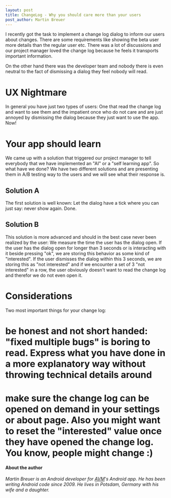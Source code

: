 ```yaml
---
layout: post
title: ChangeLog - Why you should care more than your users
post_author: Martin Breuer
---
```


I recently got the task to implement a change log dialog to inform our users about changes. There are some requirements like showing the beta user more details than the regular user etc. There was a lot of discussions and our project manager loved the change log because he feels it transports important information.

On the other hand there was the developer team and nobody there is even neutral to the fact of dismissing a dialog they feel nobody will read.

# UX Nightmare

In general you have just two types of users: One that read the change log and want to see them and the impatient once who do not care and are just annoyed by dismissing the dialog because they just want to use the app. Now!

# Your app should learn

We came up with a solution that triggered our project manager to tell everybody that we have implemented an "AI" or a "self learning app". So what have we done?
We have two different solutions and are presenting them in A/B testing way to the users and we will see what their response is.

## Solution A

The first solution is well known: Let the dialog have a tick where you can just say: never show again. Done.

## Solution B

This solution is more advanced and should in the best case never been realized by the user: We measure the time the user has the dialog open. If the user has the dialog open for longer than 3 seconds or is interacting with it beside pressing "ok", we are storing this behavior as some kind of "interested".
If the user dismisses the dialog within this 3 seconds, we are storing this as "not interested" and if we encounter a set of 3 "not interested" in a row, the user obviously doesn't want to read the change log and therefor we do not even open it.

# Considerations

Two most important things for your change log:
 # be honest and not short handed: "fixed multiple bugs" is boring to read. Express what you have done in a more explanatory way without throwing technical details around
 # make sure the change log can be opened on demand in your settings or about page. Also you might want to reset the "interested" value once they have opened the change log. You know, people might change :)

#### About the author

*Martin Breuer is an Android developer for [AVM](http://avm.de)'s Android app. He has been writing Android code since 2009. He lives in Potsdam, Germany with his wife and a daughter.*
